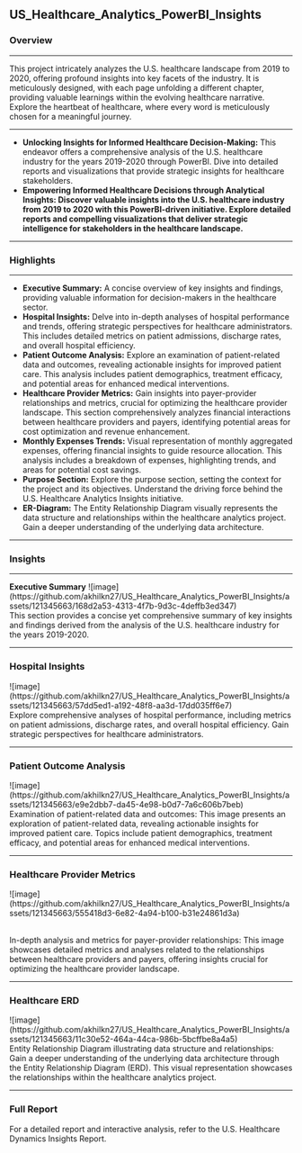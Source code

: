 <h2>US_Healthcare_Analytics_PowerBI_Insights</h2>

<h3>Overview</h3><hr>

This project intricately analyzes the U.S. healthcare landscape from 2019 to 2020, offering profound insights into key facets of the industry. It is meticulously designed, with each page unfolding a different chapter, providing valuable learnings within the evolving healthcare narrative. Explore the heartbeat of healthcare, where every word is meticulously chosen for a meaningful journey.<hr>

<ul>
  <li><b>Unlocking Insights for Informed Healthcare Decision-Making:</b> This endeavor offers a comprehensive analysis of the U.S. healthcare industry for the years 2019-2020 through PowerBI. Dive into detailed reports and visualizations that provide strategic insights for healthcare stakeholders.</b></li>

<li><b>Empowering Informed Healthcare Decisions through Analytical Insights: Discover valuable insights into the U.S. healthcare industry from 2019 to 2020 with this PowerBI-driven initiative. Explore detailed reports and compelling visualizations that deliver strategic intelligence for stakeholders in the healthcare landscape.</b></li></ul><hr>

<h3>Highlights</h3><hr>
<ul>
  <li><b>Executive Summary:</b> A concise overview of key insights and findings, providing valuable information for decision-makers in the healthcare sector.</li>

<li><b>Hospital Insights:</b> Delve into in-depth analyses of hospital performance and trends, offering strategic perspectives for healthcare administrators. This includes detailed metrics on patient admissions, discharge rates, and overall hospital efficiency.</li>

<li><b>Patient Outcome Analysis:</b> Explore an examination of patient-related data and outcomes, revealing actionable insights for improved patient care. This analysis includes patient demographics, treatment efficacy, and potential areas for enhanced medical interventions.</li>

<li><b>Healthcare Provider Metrics:</b> Gain insights into payer-provider relationships and metrics, crucial for optimizing the healthcare provider landscape. This section comprehensively analyzes financial interactions between healthcare providers and payers, identifying potential areas for cost optimization and revenue enhancement.</li>

<li><b>Monthly Expenses Trends:</b> Visual representation of monthly aggregated expenses, offering financial insights to guide resource allocation. This analysis includes a breakdown of expenses, highlighting trends, and areas for potential cost savings.</li>

<li><b>Purpose Section:</b> Explore the purpose section, setting the context for the project and its objectives. Understand the driving force behind the U.S. Healthcare Analytics Insights initiative.</li>

<li><b>ER-Diagram:</b> The Entity Relationship Diagram visually represents the data structure and relationships within the healthcare analytics project. Gain a deeper understanding of the underlying data architecture.</li></ul><hr>

<h3>Insights</h3><hr>
<b>Executive Summary</b>
![image](https://github.com/akhilkn27/US_Healthcare_Analytics_PowerBI_Insights/assets/121345663/168d2a53-4313-4f7b-9d3c-4deffb3ed347)
<br>This section provides a concise yet comprehensive summary of key insights and findings derived from the analysis of the U.S. healthcare industry for the years 2019-2020.<hr>

<h3>Hospital Insights</h3>
![image](https://github.com/akhilkn27/US_Healthcare_Analytics_PowerBI_Insights/assets/121345663/57dd5ed1-a192-48f8-aa3d-17dd035ff6e7)
<br>Explore comprehensive analyses of hospital performance, including metrics on patient admissions, discharge rates, and overall hospital efficiency. Gain strategic perspectives for healthcare administrators.<hr>

<h3>Patient Outcome Analysis</h3>
![image](https://github.com/akhilkn27/US_Healthcare_Analytics_PowerBI_Insights/assets/121345663/e9e2dbb7-da45-4e98-b0d7-7a6c606b7beb)
<br>Examination of patient-related data and outcomes: This image presents an exploration of patient-related data, revealing actionable insights for improved patient care. Topics include patient demographics, treatment efficacy, and potential areas for enhanced medical interventions.<hr>

<h3>Healthcare Provider Metrics</h3>
![image](https://github.com/akhilkn27/US_Healthcare_Analytics_PowerBI_Insights/assets/121345663/555418d3-6e82-4a94-b100-b31e24861d3a)

<br>In-depth analysis and metrics for payer-provider relationships: This image showcases detailed metrics and analyses related to the relationships between healthcare providers and payers, offering insights crucial for optimizing the healthcare provider landscape.<hr>

<h3>Healthcare ERD</h3>
![image](https://github.com/akhilkn27/US_Healthcare_Analytics_PowerBI_Insights/assets/121345663/11c30e52-464a-44ca-986b-5bcffbe8a4a5)
<br>Entity Relationship Diagram illustrating data structure and relationships: Gain a deeper understanding of the underlying data architecture through the Entity Relationship Diagram (ERD). This visual representation showcases the relationships within the healthcare analytics project.<hr>

<h3>Full Report</h3>
For a detailed report and interactive analysis, refer to the U.S. Healthcare Dynamics Insights Report.

